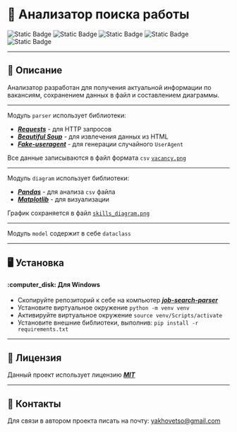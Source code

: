 # :flower_playing_cards: Анализатор поиска работы
![Static Badge](https://img.shields.io/badge/Python-3.11-blue?style=flat)
![Static Badge](https://img.shields.io/badge/Beautiful%20Soup-4.12-black?style=flat)
![Static Badge](https://img.shields.io/badge/Requests-2.31-red?style=flat)
![Static Badge](https://img.shields.io/badge/Pandas%20-2.2-green?style=flat)
![Static Badge](https://img.shields.io/badge/Matplotlib-3.8-purple?style=flat)

---
## :wilted_flower: Описание

Анализатор  разработан для получения актуальной информации по вакансиям,  сохранением данных в файл и составлением  диаграммы.

---
Модуль ```parser``` использует библиотеки:
* [***Requests***](https://requests.readthedocs.io/en/latest/index.html) - для HTTP запросов
* [***Beautiful Soup***](https://beautiful-soup-4.readthedocs.io/en/latest/) - для извлечения данных из HTML
* [***Fake-useragent***](https://fake-useragent.readthedocs.io/en/latest/) - для генерации случайного ```UserAgent```


Все данные записываются в файл формата ```csv```  [```vacancy.png```](https://github.com/yakhovets-o/job-search-parser/blob/main/vacancy.png)


---
Модуль ```diagram``` использует библиотеки:
* [***Pandas***](https://pandas.pydata.org/pandas-docs/stable/index.html) - для анализа ```csv``` файла
* [***Matplotlib***](https://matplotlib.org/stable/index.html) - для визуализации

График сохраняется в файл [```skills_diagram.png```](https://github.com/yakhovets-o/job-search-parser/blob/main/skills_diagram.png)

---
Модуль ```model``` содержит в себе ```dataclass```

---
## :desktop_computer: Установка
#### :computer_disk: Для Windows
* Скопируйте репозиторий к себе на компьютер [***job-search-parser***](https://github.com/yakhovets-o/job-search-parser.git)
* Установите виртуальное окружение  ```python -m venv venv```
* Активируйте виртуальное окружение ```source venv/Scripts/activate```
* Установите внешние библиотеки, выполнив: ```pip install -r requirements.txt```

---
## :sunflower: Лицензия 
Данный проект использует лицензию [***MIT***](https://github.com/yakhovets-o/job-search-parser/blob/main/LICENSE)


---
## :white_flower: Контакты 

Для связи в автором проекта писать на почту: yakhovetso@gmail.com








